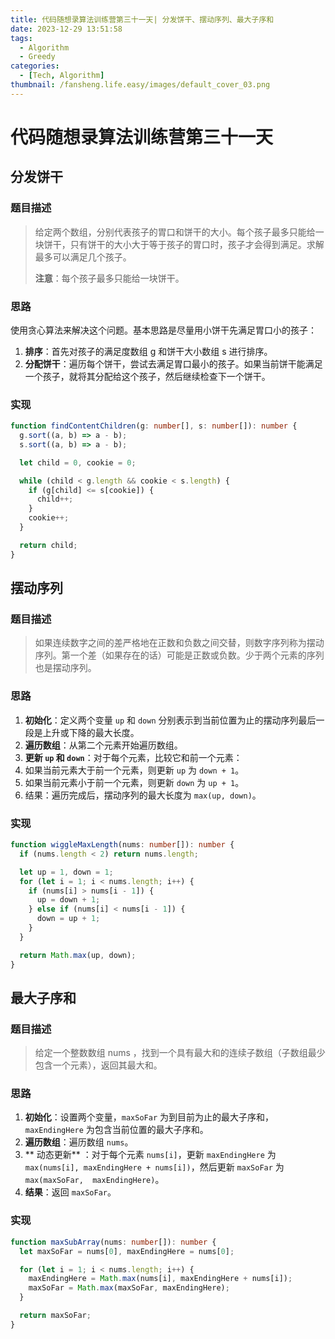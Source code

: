 ```yaml
---
title: 代码随想录算法训练营第三十一天| 分发饼干、摆动序列、最大子序和
date: 2023-12-29 13:51:58
tags:
  - Algorithm
  - Greedy
categories:
  - [Tech, Algorithm]
thumbnail: /fansheng.life.easy/images/default_cover_03.png
---
```


# 代码随想录算法训练营第三十一天

## 分发饼干

### 题目描述

> 给定两个数组，分别代表孩子的胃口和饼干的大小。每个孩子最多只能给一块饼干，只有饼干的大小大于等于孩子的胃口时，孩子才会得到满足。求解最多可以满足几个孩子。
> 
> **注意**：每个孩子最多只能给一块饼干。

### 思路

使用贪心算法来解决这个问题。基本思路是尽量用小饼干先满足胃口小的孩子：

1. **排序**：首先对孩子的满足度数组 g 和饼干大小数组 s 进行排序。
2. **分配饼干**：遍历每个饼干，尝试去满足胃口最小的孩子。如果当前饼干能满足一个孩子，就将其分配给这个孩子，然后继续检查下一个饼干。

### 实现

```typescript
function findContentChildren(g: number[], s: number[]): number {
  g.sort((a, b) => a - b);
  s.sort((a, b) => a - b);

  let child = 0, cookie = 0;

  while (child < g.length && cookie < s.length) {
    if (g[child] <= s[cookie]) {
      child++;
    }
    cookie++;
  }

  return child;
}
```

## 摆动序列

### 题目描述

> 如果连续数字之间的差严格地在正数和负数之间交替，则数字序列称为摆动序列。第一个差（如果存在的话）可能是正数或负数。少于两个元素的序列也是摆动序列。

### 思路

1. **初始化**：定义两个变量 `up` 和 `down` 分别表示到当前位置为止的摆动序列最后一段是上升或下降的最大长度。
2. **遍历数组**：从第二个元素开始遍历数组。
3. **更新 `up` 和 `down`**：对于每个元素，比较它和前一个元素：
4. 如果当前元素大于前一个元素，则更新 `up` 为 `down + 1`。
5. 如果当前元素小于前一个元素，则更新 `down` 为 `up + 1`。
6. 结果：遍历完成后，摆动序列的最大长度为 `max(up, down)`。

### 实现

```typescript
function wiggleMaxLength(nums: number[]): number {
  if (nums.length < 2) return nums.length;

  let up = 1, down = 1;
  for (let i = 1; i < nums.length; i++) {
    if (nums[i] > nums[i - 1]) {
      up = down + 1;
    } else if (nums[i] < nums[i - 1]) {
      down = up + 1;
    }
  }

  return Math.max(up, down);
}
```

## 最大子序和

### 题目描述

> 给定一个整数数组 nums ，找到一个具有最大和的连续子数组（子数组最少包含一个元素），返回其最大和。

### 思路

1. **初始化**：设置两个变量，`maxSoFar` 为到目前为止的最大子序和，`maxEndingHere` 为包含当前位置的最大子序和。
2. **遍历数组**：遍历数组 `nums`。
3. ** 动态更新** ：对于每个元素 `nums[i]`，更新 `maxEndingHere` 为 `max(nums[i], maxEndingHere + nums[i])`，然后更新 `maxSoFar` 为 `max(maxSoFar, 
   maxEndingHere)`。
4. **结果**：返回 `maxSoFar`。

### 实现

```typescript
function maxSubArray(nums: number[]): number {
  let maxSoFar = nums[0], maxEndingHere = nums[0];

  for (let i = 1; i < nums.length; i++) {
    maxEndingHere = Math.max(nums[i], maxEndingHere + nums[i]);
    maxSoFar = Math.max(maxSoFar, maxEndingHere);
  }

  return maxSoFar;
}
```

